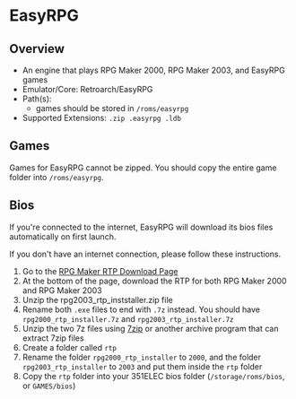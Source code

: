 # EasyRPG

## Overview

- An engine that plays RPG Maker 2000, RPG Maker 2003, and EasyRPG games
- Emulator/Core: Retroarch/EasyRPG
- Path(s): 
  - games should be stored in `/roms/easyrpg`
- Supported Extensions: `.zip .easyrpg .ldb`

## Games

Games for EasyRPG cannot be zipped. You should copy the entire game folder into `/roms/easyrpg`.

## Bios

If you're connected to the internet, EasyRPG will download its bios files automatically on first launch.

If you don't have an internet connection, please follow these instructions.

1. Go to the [RPG Maker RTP Download Page](https://www.rpgmakerweb.com/run-time-package)
2. At the bottom of the page, download the RTP for both RPG Maker 2000 and RPG Maker 2003
3. Unzip the rpg2003_rtp_inststaller.zip file
4. Rename both `.exe` files to end with `.7z` instead. You should have `rpg2000_rtp_installer.7z` and `rpg2003_rtp_installer.7z`
5. Unzip the two 7z files using [7zip](https://www.7-zip.org/) or another archive program that can extract 7zip files
6. Create a folder called `rtp`
7. Rename the folder `rpg2000_rtp_installer` to `2000`, and the folder `rpg2003_rtp_installer` to `2003` and put them inside the `rtp` folder
8. Copy the `rtp` folder into your 351ELEC bios folder (`/storage/roms/bios`, or `GAMES/bios`)

